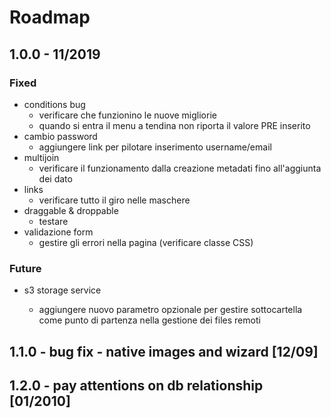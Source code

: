 # Roadmap

## 1.0.0 - 11/2019

### Fixed

* conditions  bug
  * verificare che funzionino le nuove migliorie
  * quando si entra il menu a tendina non riporta il valore PRE inserito
* cambio password
  * aggiungere link per pilotare inserimento username/email
* multijoin
  * verificare il funzionamento dalla creazione metadati fino all'aggiunta dei dato
* links
  * verificare tutto il giro nelle maschere
* draggable & droppable
  * testare
* validazione form
  * gestire gli errori nella pagina \(verificare classe CSS\)

### Future 

* s3 storage service

  * aggiungere nuovo parametro opzionale per gestire sottocartella come punto di partenza nella gestione dei files remoti

## 1.1.0 - bug fix - native images and wizard \[12/09\]

## 1.2.0 - pay attentions on db relationship \[01/2010\]

